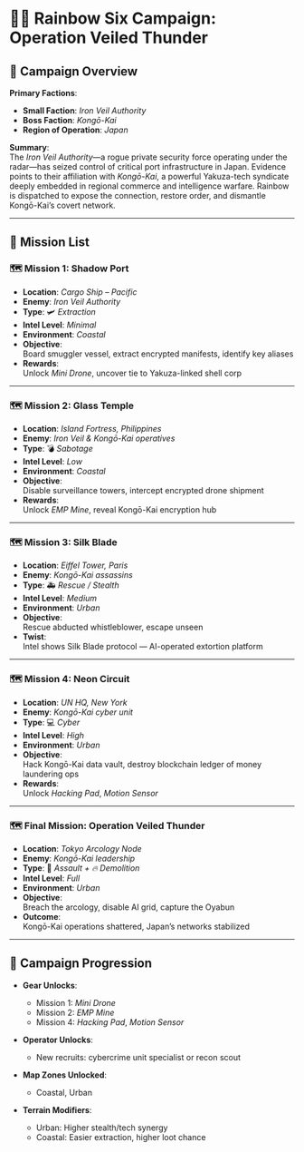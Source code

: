 # 🕵️‍♂️ Rainbow Six Campaign: **Operation Veiled Thunder**

## 🎯 Campaign Overview

**Primary Factions**:

- **Small Faction**: *Iron Veil Authority*  
- **Boss Faction**: *Kongō-Kai*  
- **Region of Operation**: *Japan*

**Summary**:  
The *Iron Veil Authority*—a rogue private security force operating under the radar—has seized control of critical port infrastructure in Japan. Evidence points to their affiliation with *Kongō-Kai*, a powerful Yakuza-tech syndicate deeply embedded in regional commerce and intelligence warfare. Rainbow is dispatched to expose the connection, restore order, and dismantle Kongō-Kai’s covert network.

---

## 📜 Mission List

### 🗺️ Mission 1: **Shadow Port**

- **Location**: *Cargo Ship – Pacific*
- **Enemy**: *Iron Veil Authority*
- **Type**: 🛩️ *Extraction*
- **Intel Level**: *Minimal*
- **Environment**: *Coastal*
- **Objective**:  
  Board smuggler vessel, extract encrypted manifests, identify key aliases
- **Rewards**:  
  Unlock *Mini Drone*, uncover tie to Yakuza-linked shell corp

---

### 🗺️ Mission 2: **Glass Temple**

- **Location**: *Island Fortress, Philippines*
- **Enemy**: *Iron Veil & Kongō-Kai operatives*
- **Type**: 💣 *Sabotage*
- **Intel Level**: *Low*
- **Environment**: *Coastal*
- **Objective**:  
  Disable surveillance towers, intercept encrypted drone shipment
- **Rewards**:  
  Unlock *EMP Mine*, reveal Kongō-Kai encryption hub

---

### 🗺️ Mission 3: **Silk Blade**

- **Location**: *Eiffel Tower, Paris*
- **Enemy**: *Kongō-Kai assassins*
- **Type**: 🚑 *Rescue / Stealth*
- **Intel Level**: *Medium*
- **Environment**: *Urban*
- **Objective**:  
  Rescue abducted whistleblower, escape unseen
- **Twist**:  
  Intel shows Silk Blade protocol — AI-operated extortion platform

---

### 🗺️ Mission 4: **Neon Circuit**

- **Location**: *UN HQ, New York*
- **Enemy**: *Kongō-Kai cyber unit*
- **Type**: 💻 *Cyber*
- **Intel Level**: *High*
- **Environment**: *Urban*
- **Objective**:  
  Hack Kongō-Kai data vault, destroy blockchain ledger of money laundering ops
- **Rewards**:  
  Unlock *Hacking Pad*, *Motion Sensor*

---

### 🗺️ Final Mission: **Operation Veiled Thunder**

- **Location**: *Tokyo Arcology Node*
- **Enemy**: *Kongō-Kai leadership*
- **Type**: 🔫 *Assault + 🔥 Demolition*
- **Intel Level**: *Full*
- **Environment**: *Urban*
- **Objective**:  
  Breach the arcology, disable AI grid, capture the Oyabun
- **Outcome**:  
  Kongō-Kai operations shattered, Japan’s networks stabilized

---

## 🧭 Campaign Progression

- **Gear Unlocks**:
  - Mission 1: *Mini Drone*
  - Mission 2: *EMP Mine*
  - Mission 4: *Hacking Pad*, *Motion Sensor*

- **Operator Unlocks**:
  - New recruits: cybercrime unit specialist or recon scout

- **Map Zones Unlocked**:
  - Coastal, Urban

- **Terrain Modifiers**:
  - Urban: Higher stealth/tech synergy
  - Coastal: Easier extraction, higher loot chance
